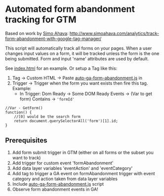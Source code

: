 Automated form abandonment tracking for GTM
===========================================

Based on work by [Simo Ahava](https://github.com/sahava): http://www.simoahava.com/analytics/track-form-abandonment-with-google-tag-manager/

This script will automatically track all forms on your pages. When a user changes input values on a form, it will be tracked unless the form is the one being submitted. Form and input 'name' attributes are used by default.

See [index.html](index.html) for an example. Or setup a Tag like this:

1. Tag -> Custom HTML -> Paste [auto-ga-form-abandonment.js](auto-ga-form-abandonment.js) in
2. Trigger -> Trigger when the form you want exists then fire this tag. Example:
    - In Trigger: Dom Ready -> Some DOM Ready Events -> (Var to get form) Contains -> `'formId'`
    
```
//Var - GetForm()
function() {
  	//[0] would be the search form
	return document.querySelectorAll('form')[1].id;
}
```

## Prerequisites

1. Add form submit trigger in GTM (either on all forms or the subset you want to track)
2. Add trigger for custom event 'formAbandonment'
3. Add data layer variables 'eventAction' and 'eventCategory'
4. Add tag to trigger a GA event on formAbandonment trigger with event category and action taken from data layer variables
5. Include [auto-ga-form-abandonment.js](auto-ga-form-abandonment.js) script
6. Observe form abandonment events in GA!



